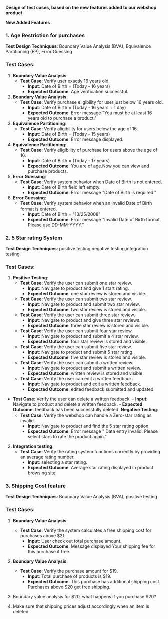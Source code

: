 
**Design of test cases, based on the new features added to our webshop product.**

**New Added Features**

### **1. Age Restriction for purchases**

**Test Design Techniques**: Boundary Value Analysis (BVA), Equivalence Partitioning (EP), Error Guessing

### Test Cases:

1. **Boundary Value Analysis**:
    - **Test Case**: Verify user exactly 16 years old.
        - **Input**: Date of Birth = (Today - 16 years)
        - **Expected Outcome**: Age verification successful.
2. **Boundary Value Analysis**:
    - **Test Case**: Verify purchase eligibility for user just below 16 years old.
        - **Input**: Date of Birth = (Today - 16 years + 1 day)
        - **Expected Outcome**: Error message "You must be at least 16 years old to purchase a product."
3. **Equivalence Partitioning**:
    - **Test Case**: Verify aligibility for users below the age of 16.
        - **Input**: Date of Birth = (Today - 15 years)
        - **Expected Outcome**: Error message displayed.
4. **Equivalence Partitioning**:
    - **Test Case**: Verify eligibility of purchase for users above the age of 16.
        - **Input**: Date of Birth = (Today - 17 years)
        - **Expected Outcome**: You are of age.Now you can view and purchase products.
5. **Error Guessing**:
    - **Test Case**: Verify system behavior when Date of Birth is not entered.
        - **Input**: Date of Birth field left empty.
        - **Expected Outcome**: Error message "Date of Birth is required."
6. **Error Guessing**:
    - **Test Case**: Verify system behavior when an invalid Date of Birth format is entered.
        - **Input**: Date of Birth = "13/25/2008"
        - **Expected Outcome**: Error message "Invalid Date of Birth format. Please use DD-MM-YYYY."

### **2. 5 Star rating System**

**Test Design Techniques**: positive testing,negative testing,integration testing.

### Test Cases:

1. **Positive Testing**:
    - **Test Case**: Verify the user can submit one star review.
        - **Input**: Navigate to product and give 1 start rating.
        - **Expected Outcome**: one star review is stored and visible.
    - **Test Case**: Verify the user can submit two star review.
        - **Input**: Navigate to product and submit two star review.
        - **Expected Outcome**: two star review is stored and visible.
    - **Test Case**: Verify the user can submit three star review.
        - **Input**: Navigate to product and give three star reviews.
        - **Expected Outcome**: three star review is stored and visible.
    - **Test Case**: Verify the user can submit four star review.
        - **Input**: Navigate to product and submit a 4 star review.
        - **Expected Outcome**: four star review is stored and visible.
    - **Test Case**: Verify the user can submit five star review.
        - **Input**: Navigate to product and submit 5 star rating.
        - **Expected Outcome**: five star review is stored and visible.
    - **Test Case**: Verify the user can submit a written review.
        - **Input**: Navigate to product and submit a written review.
        - **Expected Outcome**: written review is stored and visible.
    - **Test Case**: Verify the user can edit a written feedback.
        - **Input**: Navigate to product and edit a written feedback.
        - **Expected Outcome**: edited feedback submitted and updated.
 - **Test Case**: Verify the user can delete a written feedback.
        - **Input**: Navigate to product and delete a written feedback.
        - **Expected Outcome**:  feedback has been successfully deleted.
   **Negative Testing**:
    - **Test Case**: Verify the webshop can handle a Zero-star rating as invalid.
        - **Input**: Navigate to product and find the 5 star rating option.
        - **Expected Outcome**: Error message " Data entry invalid. Please select stars to rate the product again."
  
2. **Integration testing**:
    - **Test Case**: Verify the rating system functions correctly by providing an average rating number.
        - **Input**: selecting a star rating.
        - **Expected Outcome**: Average star rating displayed in product browsing site.


### **3. Shipping Cost feature**

**Test Design Techniques**: Boundary Value Analysis (BVA), positive testing

### Test Cases:

1. **Boundary Value Analysis**:
    - **Test Case**: Verify the system calculates a free shipping cost for purchases above $21.
        - **Input**: User check out total purchase amount.
        - **Expected Outcome**: Message displayed Your shipping fee for this purchase if free.
2. **Boundary Value Analysis**:
    - **Test Case**: Verify the purchase amount for $19.
        - **Input**: Total purchase of products is $19.
        - **Expected Outcome**: This purchase has additional shipping cost. Purchases above $20 get free shipping.
     
3. Boundary value analysis for $20, what happens if you purchase $20?
          
3. Make sure that shipping prices adjust accordingly when an item is deleted.





